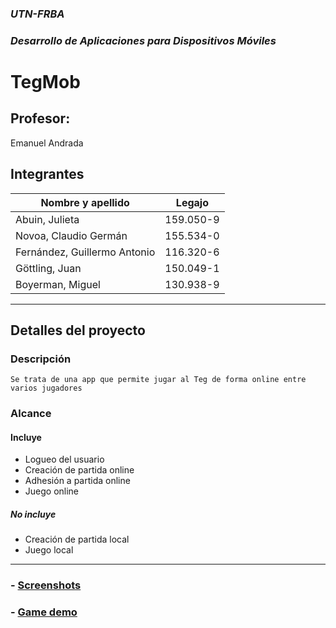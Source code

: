 ### *UTN-FRBA*
### *Desarrollo de Aplicaciones para Dispositivos Móviles*

# TegMob


## Profesor:
Emanuel Andrada

## Integrantes
| Nombre y apellido | Legajo |
| ---------------- | -------- |
| Abuin, Julieta | 159.050-9 |
| Novoa, Claudio Germán | 155.534-0 |
| Fernández, Guillermo Antonio | 116.320-6 |
| Göttling, Juan | 150.049-1 |
| Boyerman, Miguel |130.938-9 |

----

## Detalles del proyecto

### Descripción
    Se trata de una app que permite jugar al Teg de forma online entre varios jugadores

### Alcance
#### Incluye
- Logueo del usuario
- Creación de partida online
- Adhesión a partida online
- Juego online

##### No incluye
- Creación de partida local
- Juego local

----
### - [Screenshots](screenshots.md)

### - [Game demo](screenshots/greenPlayer.gif)
